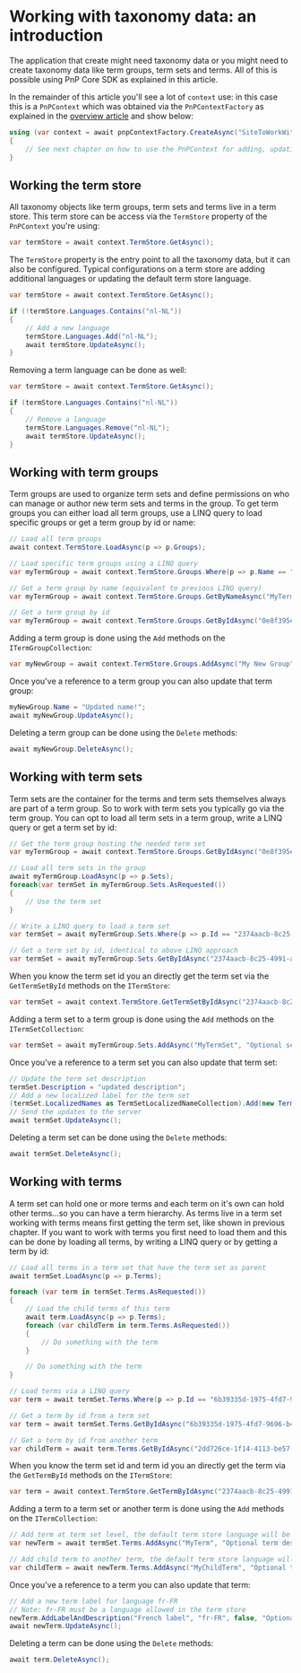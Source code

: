 # Working with taxonomy data: an introduction

The application that create might need taxonomy data or you might need to create taxonomy data like term groups, term sets and terms. All of this is possible using PnP Core SDK as explained in this article.

In the remainder of this article you'll see a lot of `context` use: in this case this is a `PnPContext` which was obtained via the `PnPContextFactory` as explained in the [overview article](readme.md) and show below:

```csharp
using (var context = await pnpContextFactory.CreateAsync("SiteToWorkWith"))
{
    // See next chapter on how to use the PnPContext for adding, updating and deleting data
}
```

## Working the term store

All taxonomy objects like term groups, term sets and terms live in a term store. This term store can be access via the `TermStore` property of the `PnPContext` you're using:

```csharp
var termStore = await context.TermStore.GetAsync();
```

The `TermStore` property is the entry point to all the taxonomy data, but it can also be configured. Typical configurations on a term store are adding additional languages or updating the default term store language.

```csharp
var termStore = await context.TermStore.GetAsync();

if (!termStore.Languages.Contains("nl-NL"))
{
    // Add a new language
    termStore.Languages.Add("nl-NL");
    await termStore.UpdateAsync();
}
```

Removing a term language can be done as well:

```csharp
var termStore = await context.TermStore.GetAsync();

if (termStore.Languages.Contains("nl-NL"))
{
    // Remove a language
    termStore.Languages.Remove("nl-NL");
    await termStore.UpdateAsync();
}
```

## Working with term groups

Term groups are used to organize term sets and define permissions on who can manage or author new term sets and terms in the group. To get term groups you can either load all term groups, use a LINQ query to load specific groups or get a term group by id or name:

```csharp
// Load all term groups
await context.TermStore.LoadAsync(p => p.Groups);

// Load specific term groups using a LINQ query
var myTermGroup = await context.TermStore.Groups.Where(p => p.Name == "MyTermSets").FirstOrDefaultAsync();

// Get a term group by name (equivalent to previous LINQ query)
var myTermGroup = await context.TermStore.Groups.GetByNameAsync("MyTermSets");

// Get a term group by id
var myTermGroup = await context.TermStore.Groups.GetByIdAsync("0e8f395e-ff58-4d45-9ff7-e331ab728beb");
```

Adding a term group is done using the `Add` methods on the `ITermGroupCollection`:

```csharp
var myNewGroup = await context.TermStore.Groups.AddAsync("My New Group", "Optional group description");
```

Once you've a reference to a term group you can also update that term group:

```csharp
myNewGroup.Name = "Updated name!";
await myNewGroup.UpdateAsync();
```

Deleting a term group can be done using the `Delete` methods:

```csharp
await myNewGroup.DeleteAsync();
```

## Working with term sets

Term sets are the container for the terms and term sets themselves always are part of a term group. So to work with term sets you typically go via the term group. You can opt to load all term sets in a term group, write a LINQ query or get a term set by id:

```csharp
// Get the term group hosting the needed term set 
var myTermGroup = await context.TermStore.Groups.GetByIdAsync("0e8f395e-ff58-4d45-9ff7-e331ab728beb");

// Load all term sets in the group
await myTermGroup.LoadAsync(p => p.Sets);
foreach(var termSet in myTermGroup.Sets.AsRequested())
{
    // Use the term set
}

// Write a LINQ query to load a term set
var termSet = await myTermGroup.Sets.Where(p => p.Id == "2374aacb-8c25-4991-aa94-7585bcedf38d").FirstOrDefaultAsync();

// Get a term set by id, identical to above LINQ approach
var termSet = await myTermGroup.Sets.GetByIdAsync("2374aacb-8c25-4991-aa94-7585bcedf38d");
```

When you know the term set id you an directly get the term set via the `GetTermSetById` methods on the `ITermStore`:

```csharp
var termSet = await context.TermStore.GetTermSetByIdAsync("2374aacb-8c25-4991-aa94-7585bcedf38d", p => p.Description, p => p.Group);
```

Adding a term set to a term group is done using the `Add` methods on the `ITermSetCollection`:

```csharp
var termSet = await myTermGroup.Sets.AddAsync("MyTermSet", "Optional set description");
```

Once you've a reference to a term set you can also update that term set:

```csharp
// Update the term set description
termSet.Description = "updated description";
// Add a new localized label for the term set
(termSet.LocalizedNames as TermSetLocalizedNameCollection).Add(new TermSetLocalizedName() { LanguageTag = "nl-NL", Name = "Dutch name" });
// Send the updates to the server
await termSet.UpdateAsync();
```

Deleting a term set can be done using the `Delete` methods:

```csharp
await termSet.DeleteAsync();
```

## Working with terms

A term set can hold one or more terms and each term on it's own can hold other terms...so you can have a term hierarchy. As terms live in a term set working with terms means first getting the term set, like shown in previous chapter. If you want to work with terms you first need to load them and this can be done by loading all terms, by writing a LINQ query or by getting a term by id:

```csharp
// Load all terms in a term set that have the term set as parent
await termSet.LoadAsync(p => p.Terms);

foreach (var term in termSet.Terms.AsRequested())
{
    // Load the child terms of this term
    await term.LoadAsync(p => p.Terms);
    foreach (var childTerm in term.Terms.AsRequested())
    {
        // Do something with the term
    }

    // Do something with the term
}

// Load terms via a LINQ query
var term = await termSet.Terms.Where(p => p.Id == "6b39335d-1975-4fd7-9696-b40d57c9bde7").FirstOrDefaultAsync();

// Get a term by id from a term set
var term = await termSet.Terms.GetByIdAsync("6b39335d-1975-4fd7-9696-b40d57c9bde7");

// Get a term by id from another term
var childTerm = await term.Terms.GetByIdAsync("2dd726ce-1f14-4113-be57-5e0bc2d28914");
```

When you know the term set id and term id you an directly get the term via the `GetTermById` methods on the `ITermStore`:

```csharp
var term = await context.TermStore.GetTermByIdAsync("2374aacb-8c25-4991-aa94-7585bcedf38d", "6b39335d-1975-4fd7-9696-b40d57c9bde7", p => p.Descriptions, p => p.Set);
```

Adding a term to a term set or another term is done using the `Add` methods on the `ITermCollection`:

```csharp
// Add term at term set level, the default term store language will be assumed for the language of the name/description
var newTerm = await termSet.Terms.AddAsync("MyTerm", "Optional term description");

// Add child term to another term, the default term store language will be assumed for the language of the name/description
var childTerm = await newTerm.Terms.AddAsync("MyChildTerm", "Optional term description");
```

Once you've a reference to a term you can also update that term:

```csharp
// Add a new term label for language fr-FR
// Note: fr-FR must be a language allowed in the term store
newTerm.AddLabelAndDescription("French label", "fr-FR", false, "Optional term description");
await newTerm.UpdateAsync();
```

Deleting a term can be done using the `Delete` methods:

```csharp
await term.DeleteAsync();
```
